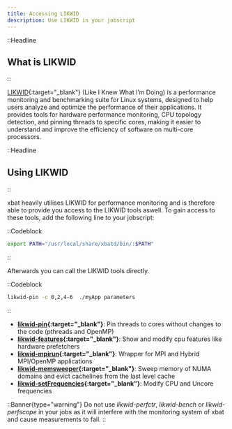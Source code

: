 ```yaml
---
title: Accessing LIKWID
description: Use LIKWID in your jobscript
---
```


::Headline

## What is LIKWID

::

[LIKWID](https://github.com/RRZE-HPC/likwid){:target="_blank"} (Like I Knew What I’m Doing) is a performance monitoring and benchmarking suite for Linux systems, designed to help users analyze and optimize the performance of their applications. It provides tools for hardware performance monitoring, CPU topology detection, and pinning threads to specific cores, making it easier to understand and improve the efficiency of software on multi-core processors.

::Headline

## Using LIKWID

::

xbat heavily utilises LIKWID for performance monitoring and is therefore able to provide you access to the LIKWID tools aswell. To gain access to these tools, add the following line to your jobscript:

::Codeblock

```bash
export PATH="/usr/local/share/xbatd/bin/:$PATH"
```
::

Afterwards you can call the LIKWID tools directly.

::Codeblock

```bash
likwid-pin -c 0,2,4-6  ./myApp parameters
```

::

-   **[likwid-pin](https://github.com/RRZE-HPC/likwid/wiki/Likwid-Pin){:target="_blank"}**: Pin threads to cores without changes to the code (pthreads and OpenMP)
-   **[likwid-features](https://github.com/RRZE-HPC/likwid/wiki/likwid-features){:target="_blank"}**: Show and modify cpu features like hardware prefetchers
-   **[likwid-mpirun](https://github.com/RRZE-HPC/likwid/wiki/Likwid-Mpirun){:target="_blank"}**: Wrapper for MPI and Hybrid MPI/OpenMP applications
-   **[likwid-memsweeper](https://github.com/RRZE-HPC/likwid/wiki/Likwid-Memsweeper){:target="_blank"}**: Sweep memory of NUMA domains and evict cachelines from the last level cache
-   **[likwid-setFrequencies](https://github.com/RRZE-HPC/likwid/wiki/likwid-setFrequencies){:target="_blank"}**: Modify CPU and Uncore frequencies

::Banner{type="warning"}
Do not use _likwid-perfctr_, _likwid-bench_ or _likwid-perfscope_ in your jobs as it will interfere with the monitoring system of xbat and cause measurements to fail.
::
